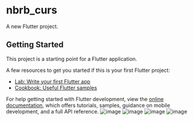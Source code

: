 # nbrb_curs

A new Flutter project.

## Getting Started

This project is a starting point for a Flutter application.

A few resources to get you started if this is your first Flutter project:

- [Lab: Write your first Flutter app](https://docs.flutter.dev/get-started/codelab)
- [Cookbook: Useful Flutter samples](https://docs.flutter.dev/cookbook)

For help getting started with Flutter development, view the
[online documentation](https://docs.flutter.dev/), which offers tutorials,
samples, guidance on mobile development, and a full API reference.
![image](https://github.com/user-attachments/assets/a00e7ac9-0707-4771-95c6-05bdac69bbf6)
![image](https://github.com/user-attachments/assets/b0da00e0-ba5b-437f-bd59-b1a02691af80)
![image](https://github.com/user-attachments/assets/ebfaf8de-f4a6-42e4-8d88-adcff8c4be46)
![image](https://github.com/user-attachments/assets/923d0226-ed34-4031-bc92-2164391339b5)

